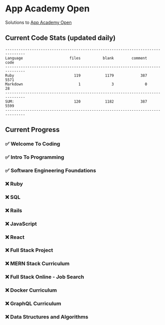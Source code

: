 # App Academy Open
Solutions to [App Academy Open](https://open.appacademy.io)

## Current Code Stats (updated daily)
```
-------------------------------------------------------------------------------
Language                     files          blank        comment           code
-------------------------------------------------------------------------------
Ruby                           119           1179            387           5571
Markdown                         1              3              0             28
-------------------------------------------------------------------------------
SUM:                           120           1182            387           5599
-------------------------------------------------------------------------------
```

## Current Progress

### ✅ Welcome To Coding
### ✅ Intro To Programming
### ✅ Software Engineering Foundations
### ❌ Ruby
### ❌ SQL
### ❌ Rails
### ❌ JavaScript
### ❌ React
### ❌ Full Stack Project
### ❌ MERN Stack Curriculum
### ❌ Full Stack Online - Job Search
### ❌ Docker Curriculum
### ❌ GraphQL Curriculum
### ❌ Data Structures and Algorithms
